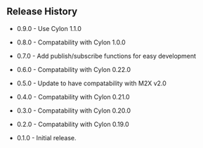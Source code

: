 ## Release History

- 0.9.0 - Use Cylon 1.1.0

- 0.8.0 - Compatability with Cylon 1.0.0

- 0.7.0 - Add publish/subscribe functions for easy development

- 0.6.0 - Compatability with Cylon 0.22.0

- 0.5.0 - Update to have compatability with M2X v2.0

- 0.4.0 - Compatability with Cylon 0.21.0

- 0.3.0 - Compatability with Cylon 0.20.0

- 0.2.0 - Compatability with Cylon 0.19.0

- 0.1.0 - Initial release.
